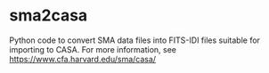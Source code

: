 sma2casa
========

Python code to convert SMA data files into FITS-IDI files suitable for importing to CASA.  For more information, see https://www.cfa.harvard.edu/sma/casa/ 
